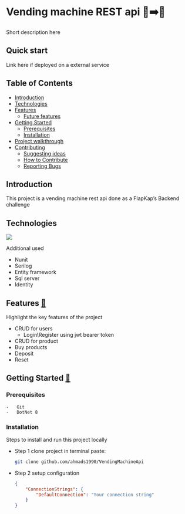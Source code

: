 # Vending machine REST api 🏧➡️🍬

Short description here

## Quick start

Link here if deployed on a external service

## Table of Contents

-   [Introduction](#introduction)
-   [Technologies](#technologies)
-   [Features](#features)
    -   [Future features](#future-features)
-   [Getting Started](#getting-started)
    -   [Prerequisites](#prerequisites)
    -   [Installation](#installation)
-   [Project walkthrough](#project-walkthrough)
-   [Contributing](#contributing)
    -   [Suggesting ideas](#suggesting-ideas)
    -   [How to Contribute](#how-to-contribute)
    -   [Reporting Bugs](#reporting-bugs)

## Introduction

This project is a vending machine rest api done as a FlapKap’s Backend challenge

## Technologies

<a href="https://skillicons.dev">
<img src="https://skillicons.dev/icons?i=cs,dotnet,postman,git,github" />
</a>

Additional used

-   Nunit
-   Serilog
-   Entity framework
-   Sql server
-   Identity

## Features [🔼](#table-of-contents)

Highlight the key features of the project

-   CRUD for users
    -   Login\Register using jwt bearer token
-   CRUD for product
-   Buy products
-   Deposit
-   Reset

## Getting Started [🔼](#table-of-contents)

### Prerequisites

    -   Git
    -   DotNet 8

### Installation

Steps to install and run this project locally

-   Step 1 clone project in terminal paste:
    ```bash
    git clone github.com/ahmads1990/VendingMachineApi
    ```
-   Step 2 setup configuration

    ```json
    {
    	"ConnectionStrings": {
    		"DefaultConnection": "Your connection string"
    	}
    }
    ```
